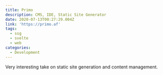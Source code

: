 ```yaml
---
title: Primo
description: CMS, IDE, Static Site Generator
date: 2020-07-13T00:27:29.004Z
link: 'https://primo.af'
tags:
  - ssg
  - svelte
  - web
categories:
  - Development
---
```

Very interesting take on static site generation and content management.
